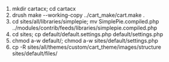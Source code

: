 1) mkdir cartacx; cd cartacx
2) drush make --working-copy ../cart_make/cart.make .
3) cd sites/all/libraries/simplepie; mv SimplePie.compiled.php ../modules/contrib/feeds/libraries/simplepie.compiled.php
4) cd sites; cp default/default.settings.php default/settings.php
5) chmod a-w default/; chmod a-w sites/default/settings.php
6) cp -R sites/all/themes/custom/cart_theme/images/structure sites/default/files/
